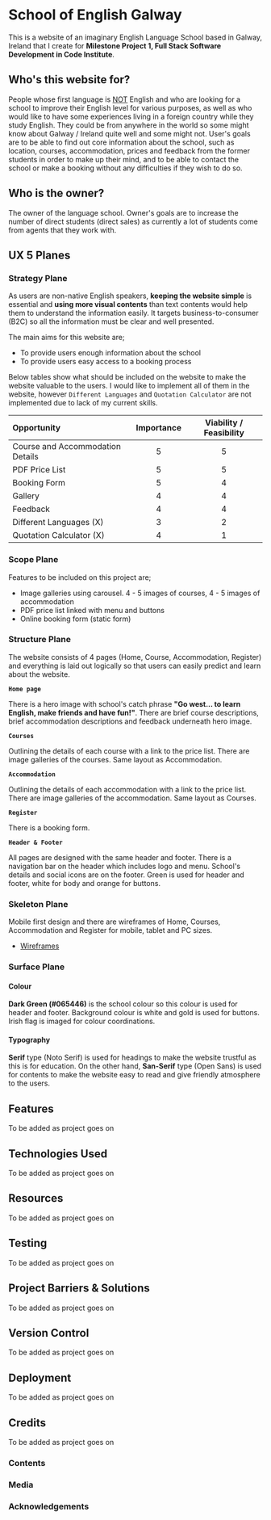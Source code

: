 # School of English Galway

This is a website of an imaginary English Language School based in Galway, Ireland that I create for **Milestone Project 1, Full Stack Software Development in Code Institute**.

## Who's this website for?

People whose first language is <ins>NOT</ins> English and who are looking for a school to improve their English level for various purposes, as well as who would like to have some experiences living in a foreign country while they study English. They could be from anywhere in the world so some might know about Galway / Ireland quite well and some might not. User's goals are to be able to find out core information about the school, such as location, courses, accommodation, prices and feedback from the former students in order to make up their mind, and to be able to contact the school or make a booking without any difficulties if they wish to do so. 

## Who is the owner?

The owner of the language school. Owner's goals are to increase the number of direct students (direct sales) as currently a lot of students come from agents that they work with. 

## UX 5 Planes

### Strategy Plane

As users are non-native English speakers, **keeping the website simple** is essential and **using more visual contents** than text contents would help them to understand the information easily. It targets business-to-consumer (B2C) so all the information must be clear and well presented.

The main aims for this website are;
* To provide users enough information about the school
* To provide users easy access to a booking process
    
Below tables show what should be included on the website to make the website valuable to the users. I would like to implement all of them in the website, however `Different Languages` and `Quotation Calculator` are not implemented due to lack of my current skills. 

|Opportunity|Importance|Viability / Feasibility|
|:---       |:---:     |:---:                  |
|Course and Accommodation Details|5|5|
|PDF Price List|5|5|
|Booking Form|5|4|
|Gallery|4|4|
|Feedback|4|4|
|Different Languages (X)|3|2|
|Quotation Calculator (X)|4|1|

### Scope Plane

Features to be included on this project are;
* Image galleries using carousel. 4 - 5 images of courses, 4 - 5 images of accommodation
* PDF price list linked with menu and buttons
* Online booking form (static form)

### Structure Plane

The website consists of 4 pages (Home, Course, Accommodation, Register) and everything is laid out logically so that users can easily predict and learn about the website.


**`Home page`** 

There is a hero image with school's catch phrase **"Go west... to learn English, make friends and have fun!"**. 
There are brief course descriptions, brief accommodation descriptions and feedback underneath hero image.

**`Courses`** 

Outlining the details of each course with a link to the price list. There are image galleries of the courses. Same layout as Accommodation.

**`Accommodation`** 

Outlining the details of each accommodation with a link to the price list. There are image galleries of the accommodation. Same layout as Courses.

**`Register`** 

There is a booking form.

**`Header & Footer`**

All pages are designed with the same header and footer. There is a navigation bar on the header which includes logo and menu. School's details and social icons are on the footer.
Green is used for header and footer, white for body and orange for buttons.

### Skeleton Plane

Mobile first design and there are wireframes of Home, Courses, Accommodation and Register for mobile, tablet and PC sizes.

* [Wireframes](https://github.com/Toto-Kotaro-Tanaka/ms1-school-of-english/blob/main/assets/documents/wireframes.pdf) 

### Surface Plane

#### Colour
**Dark Green (#065446)** is the school colour so this colour is used for header and footer. Background colour is white and gold is used for buttons. Irish flag is imaged for colour coordinations.

#### Typography
**Serif** type (Noto Serif) is used for headings to make the website trustful as this is for education. On the other hand, **San-Serif** type (Open Sans) is used for contents to make the website easy to read and give friendly atmosphere to the users.

## Features
To be added as project goes on

## Technologies Used
To be added as project goes on

## Resources
To be added as project goes on

## Testing
To be added as project goes on

## Project Barriers & Solutions
To be added as project goes on

## Version Control
To be added as project goes on

## Deployment
To be added as project goes on

## Credits
To be added as project goes on

### Contents

### Media

### Acknowledgements
